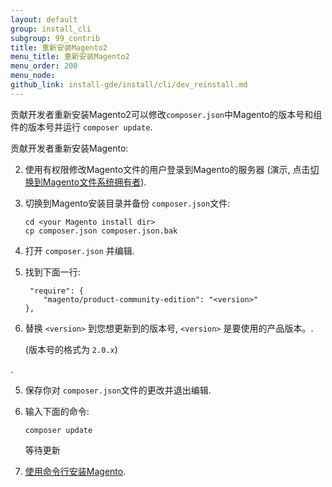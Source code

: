 ```yaml
---
layout: default
group: install_cli 
subgroup: 99_contrib
title: 重新安装Magento2
menu_title: 重新安装Magento2
menu_order: 200
menu_node: 
github_link: install-gde/install/cli/dev_reinstall.md
---
```


贡献开发者重新安装Magento2可以修改`composer.json`中Magento的版本号和组件的版本号并运行 `composer update`. 

贡献开发者重新安装Magento:

2.	使用有权限修改Magento文件的用户登录到Magento的服务器 (演示, 点击<a href="{{ site.gdeurl }}install-gde/prereq/apache-user.html#install-update-depend-user-switch">切换到Magento文件系统拥有者</a>).
3.	切换到Magento安装目录并备份 `composer.json`文件:

		cd <your Magento install dir>
		cp composer.json composer.json.bak

4.	打开 `composer.json` 并编辑.
5.	找到下面一行:

		 "require": {
        	"magento/product-community-edition": "<version>"
    	},

5.	替换 `<version>` 到您想更新到的版本号, `<version>` 是要使用的产品版本。. 
	
	(版本号的格式为 `2.0.x`)
<!-- is the `magento/product-community-edition` version from -->.
5.	保存你对 `composer.json`文件的更改并退出编辑.
6.	输入下面的命令:

		composer update

	等待更新

4.	<a href="{{ site.gdeurl }}install-gde/install/cli/install-cli.html">使用命令行安装Magento</a>.
